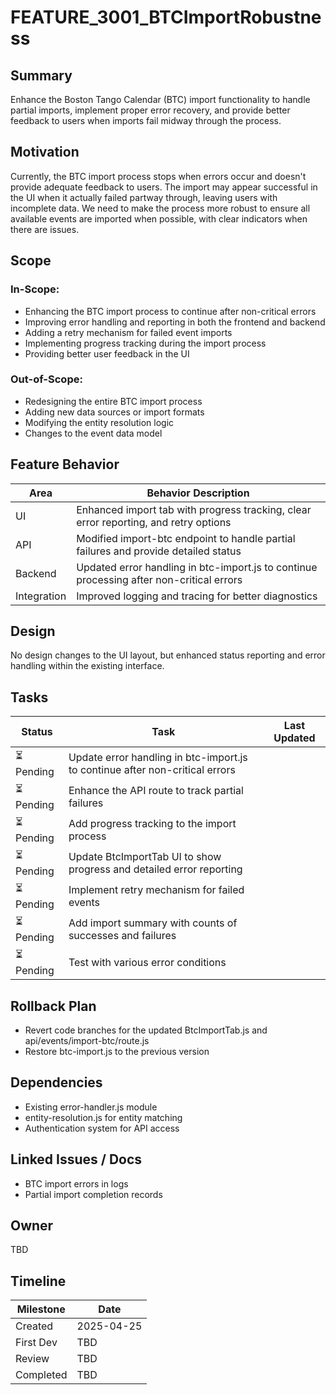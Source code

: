 # FEATURE_3001_BTCImportRobustness

## Summary
Enhance the Boston Tango Calendar (BTC) import functionality to handle partial imports, implement proper error recovery, and provide better feedback to users when imports fail midway through the process.

## Motivation
Currently, the BTC import process stops when errors occur and doesn't provide adequate feedback to users. The import may appear successful in the UI when it actually failed partway through, leaving users with incomplete data. We need to make the process more robust to ensure all available events are imported when possible, with clear indicators when there are issues.

## Scope
### In-Scope:
- Enhancing the BTC import process to continue after non-critical errors
- Improving error handling and reporting in both the frontend and backend
- Adding a retry mechanism for failed event imports
- Implementing progress tracking during the import process
- Providing better user feedback in the UI

### Out-of-Scope:
- Redesigning the entire BTC import process
- Adding new data sources or import formats
- Modifying the entity resolution logic
- Changes to the event data model

## Feature Behavior
| Area       | Behavior Description                                    |
|------------|--------------------------------------------------------|
| UI         | Enhanced import tab with progress tracking, clear error reporting, and retry options |
| API        | Modified import-btc endpoint to handle partial failures and provide detailed status |
| Backend    | Updated error handling in btc-import.js to continue processing after non-critical errors |
| Integration| Improved logging and tracing for better diagnostics |

## Design
No design changes to the UI layout, but enhanced status reporting and error handling within the existing interface.

## Tasks
| Status         | Task                                  | Last Updated  |
|----------------|--------------------------------------|---------------|
| ⏳ Pending      | Update error handling in btc-import.js to continue after non-critical errors | |
| ⏳ Pending      | Enhance the API route to track partial failures | |
| ⏳ Pending      | Add progress tracking to the import process | |
| ⏳ Pending      | Update BtcImportTab UI to show progress and detailed error reporting | |
| ⏳ Pending      | Implement retry mechanism for failed events | |
| ⏳ Pending      | Add import summary with counts of successes and failures | |
| ⏳ Pending      | Test with various error conditions | |

## Rollback Plan
- Revert code branches for the updated BtcImportTab.js and api/events/import-btc/route.js
- Restore btc-import.js to the previous version

## Dependencies
- Existing error-handler.js module
- entity-resolution.js for entity matching
- Authentication system for API access

## Linked Issues / Docs
- BTC import errors in logs
- Partial import completion records

## Owner
TBD

## Timeline
| Milestone | Date       |
|-----------|------------|
| Created   | 2025-04-25 |
| First Dev | TBD        |
| Review    | TBD        |
| Completed | TBD        |